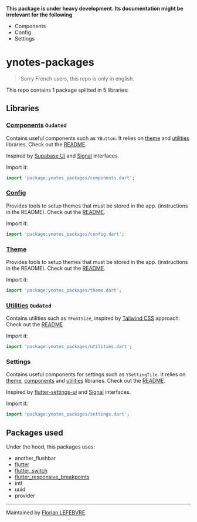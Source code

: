 **This package is under heavy development. Its documentation might be irrelevant for the following**

- Components
- Config
- Settings

# ynotes-packages

> Sorry French users, this repo is only in english.

This repo contains 1 package splitted in 5 libraries:

## Libraries

### [Components](lib/src/components) `Oudated`

Contains useful components such as `YButton`. It relies on [theme](#theme) and [utilities](#utilities) libraries. Check out the [README](lib/src/components/README.md).

Inspired by [Supabase Ui](https://ui.supabase.io) and [Signal](https://signal.org) interfaces.

Import it:

```dart
import 'package:ynotes_packages/components.dart';
```

### [Config](lib/src/config)

Provides tools to setup themes that must be stored in the app. (instructions in the README). Check out the [README](lib/src/config/README.md).

Import it:

```dart
import 'package:ynotes_packages/config.dart';
```

### [Theme](lib/src/theme)

Provides tools to setup themes that must be stored in the app. (instructions in the README). Check out the [README](lib/src/theme/README.md).

Import it:

```dart
import 'package:ynotes_packages/theme.dart';
```

### [Utilities](lib/src/utilities) `Oudated`

Contains utilities such as `YFontSize`, inspired by [Tailwind CSS](https://tailwindcss.com) approach. Check out the [README](lib/src/utilities/README.md)

Import it:

```dart
import 'package:ynotes_packages/utilities.dart';
```

### Settings

Contains useful components for settings such as `YSettingTile`. It relies on [theme](#theme), [components](#components) and [utilities](#utilities) libraries. Check out the [README](lib/src/settings/README.md).

Inspired by [flutter-settings-ui](https://github.com/yako-dev/flutter-settings-ui) and [Signal](https://signal.org) interfaces.

Import it:

```dart
import 'package:ynotes_packages/settings.dart';
```

## Packages used

Under the hood, this packages uses:

- another_flushbar
- [flutter](https://flutter.dev)
- [flutter_switch](https://pub.dev/packages/flutter_switch)
- [flutter_responsive_breakpoints](https://pub.dev/packages/flutter_responsive_breakpoints)
- intl
- uuid
- provider

---

Maintained by [Florian LEFEBVRE](https://github.com/florian-lefebvre).
